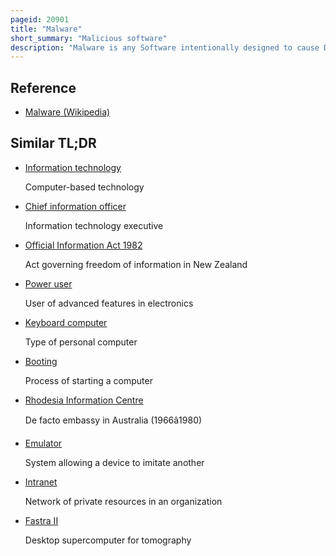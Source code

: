 ```yaml
---
pageid: 20901
title: "Malware"
short_summary: "Malicious software"
description: "Malware is any Software intentionally designed to cause Disruption to a Computer, Server, Client, or Computer Network, leak private Information, Gain unauthorized Access to Information or Systems, deprive Access to Information, or which unknowingly interferes with the User's Computer Security and Privacy. Researchers tend to classify Malware in one or more Subtypes."
---
```


## Reference

- [Malware (Wikipedia)](https://en.wikipedia.org/?curid=20901)

## Similar TL;DR

- [Information technology](/tldr/en/information-technology)

  Computer-based technology

- [Chief information officer](/tldr/en/chief-information-officer)

  Information technology executive

- [Official Information Act 1982](/tldr/en/official-information-act-1982)

  Act governing freedom of information in New Zealand

- [Power user](/tldr/en/power-user)

  User of advanced features in electronics

- [Keyboard computer](/tldr/en/keyboard-computer)

  Type of personal computer

- [Booting](/tldr/en/booting)

  Process of starting a computer

- [Rhodesia Information Centre](/tldr/en/rhodesia-information-centre)

  De facto embassy in Australia (1966â1980)

- [Emulator](/tldr/en/emulator)

  System allowing a device to imitate another

- [Intranet](/tldr/en/intranet)

  Network of private resources in an organization

- [Fastra II](/tldr/en/fastra-ii)

  Desktop supercomputer for tomography
